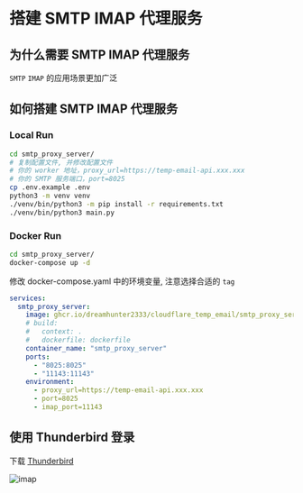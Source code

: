 # 搭建 SMTP IMAP 代理服务

## 为什么需要 SMTP IMAP 代理服务

`SMTP` `IMAP` 的应用场景更加广泛

## 如何搭建 SMTP IMAP 代理服务

### Local Run

```bash
cd smtp_proxy_server/
# 复制配置文件, 并修改配置文件
# 你的 worker 地址，proxy_url=https://temp-email-api.xxx.xxx
# 你的 SMTP 服务端口，port=8025
cp .env.example .env
python3 -m venv venv
./venv/bin/python3 -m pip install -r requirements.txt
./venv/bin/python3 main.py
```

### Docker Run

```bash
cd smtp_proxy_server/
docker-compose up -d
```

修改 docker-compose.yaml 中的环境变量, 注意选择合适的 `tag`

```yaml
services:
  smtp_proxy_server:
    image: ghcr.io/dreamhunter2333/cloudflare_temp_email/smtp_proxy_server:latest
    # build:
    #   context: .
    #   dockerfile: dockerfile
    container_name: "smtp_proxy_server"
    ports:
      - "8025:8025"
      - "11143:11143"
    environment:
      - proxy_url=https://temp-email-api.xxx.xxx
      - port=8025
      - imap_port=11143
```

## 使用 Thunderbird 登录

下载 [Thunderbird](https://www.thunderbird.net/en-US/)

![imap](/feature/imap.png)
